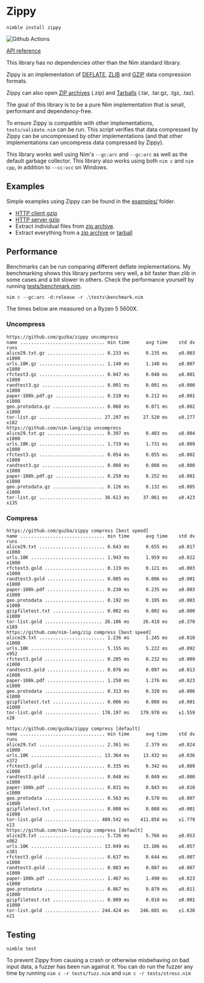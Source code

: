 # Zippy

`nimble install zippy`

![Github Actions](https://github.com/guzba/zippy/workflows/Github%20Actions/badge.svg)

[API reference](https://nimdocs.com/guzba/zippy)

This library has no dependencies other than the Nim standard library.

Zippy is an implementation of [DEFLATE](https://tools.ietf.org/html/rfc1951), [ZLIB](https://tools.ietf.org/html/rfc1950) and [GZIP](https://tools.ietf.org/html/rfc1952) data compression formats.

Zippy can also open [ZIP archives](https://en.wikipedia.org/wiki/Zip_(file_format)) (.zip) and [Tarballs](https://en.wikipedia.org/wiki/Tar_(computing)) (.tar, .tar.gz, .tgz, .taz).

The goal of this library is to be a pure Nim implementation that is small, performant and dependency-free.

To ensure Zippy is compatible with other implementations, `tests/validate.nim` can be run. This script verifies that data compressed by Zippy can be uncompressed by other implementations (and that other implementations can uncompress data compressed by Zippy).

This library works well using Nim's `--gc:arc` and `--gc:orc` as well as the default garbage collector. This library also works using both `nim c` and `nim cpp`, in addition to `--cc:vcc` on Windows.

## Examples

Simple examples using Zippy can be found in the [examples/](https://github.com/guzba/zippy/blob/master/examples) folder.

* [HTTP client gzip](https://github.com/guzba/zippy/blob/master/examples/http_client.nim)
* [HTTP server gzip](https://github.com/guzba/zippy/blob/master/examples/http_server.nim)
* Extract individual files from [zip archive](https://github.com/guzba/zippy/blob/master/examples/ziparchive_explore.nim).
* Extract everything from a [zip archive](https://github.com/guzba/zippy/blob/master/examples/ziparchive_extract.nim) or [tarball](https://github.com/guzba/zippy/blob/master/examples/tarball_extract.nim)

## Performance

Benchmarks can be run comparing different deflate implementations. My benchmarking shows this library performs very well, a bit faster than zlib in some cases and a bit slower in others. Check the performance yourself by running [tests/benchmark.nim](https://github.com/guzba/zippy/blob/master/tests/benchmark.nim).

`nim c --gc:arc -d:release -r .\tests\benchmark.nim`

The times below are measured on a Ryzen 5 5600X.

### Uncompress

```
https://github.com/guzba/zippy uncompress
name ............................... min time      avg time    std dv   runs
alice29.txt.gz ..................... 0.233 ms      0.235 ms    ±0.003  x1000
urls.10K.gz ........................ 1.140 ms      1.148 ms    ±0.007  x1000
rfctest3.gz ........................ 0.047 ms      0.048 ms    ±0.001  x1000
randtest3.gz ....................... 0.001 ms      0.001 ms    ±0.000  x1000
paper-100k.pdf.gz .................. 0.210 ms      0.212 ms    ±0.001  x1000
geo.protodata.gz ................... 0.068 ms      0.071 ms    ±0.002  x1000
tor-list.gz ....................... 27.297 ms     27.520 ms    ±0.277   x182
https://github.com/nim-lang/zip uncompress
alice29.txt.gz ..................... 0.397 ms      0.403 ms    ±0.004  x1000
urls.10K.gz ........................ 1.719 ms      1.731 ms    ±0.009  x1000
rfctest3.gz ........................ 0.054 ms      0.055 ms    ±0.002  x1000
randtest3.gz ....................... 0.008 ms      0.008 ms    ±0.000  x1000
paper-100k.pdf.gz .................. 0.250 ms      0.252 ms    ±0.001  x1000
geo.protodata.gz ................... 0.126 ms      0.132 ms    ±0.005  x1000
tor-list.gz ....................... 36.613 ms     37.061 ms    ±0.423   x135
```

### Compress

```
https://github.com/guzba/zippy compress [best speed]
name ............................... min time      avg time    std dv   runs
alice29.txt ........................ 0.643 ms      0.655 ms    ±0.017  x1000
urls.10K ........................... 1.943 ms      1.959 ms    ±0.022  x1000
rfctest3.gold ...................... 0.119 ms      0.121 ms    ±0.003  x1000
randtest3.gold ..................... 0.005 ms      0.006 ms    ±0.001  x1000
paper-100k.pdf ..................... 0.230 ms      0.235 ms    ±0.003  x1000
geo.protodata ...................... 0.192 ms      0.195 ms    ±0.003  x1000
gzipfiletest.txt ................... 0.002 ms      0.002 ms    ±0.000  x1000
tor-list.gold ..................... 26.106 ms     26.418 ms    ±0.370   x189
https://github.com/nim-lang/zip compress [best speed]
alice29.txt ........................ 1.236 ms      1.245 ms    ±0.010  x1000
urls.10K ........................... 5.155 ms      5.222 ms    ±0.092   x952
rfctest3.gold ...................... 0.205 ms      0.232 ms    ±0.009  x1000
randtest3.gold ..................... 0.076 ms      0.097 ms    ±0.013  x1000
paper-100k.pdf ..................... 1.250 ms      1.276 ms    ±0.023  x1000
geo.protodata ...................... 0.313 ms      0.320 ms    ±0.006  x1000
gzipfiletest.txt ................... 0.006 ms      0.008 ms    ±0.001  x1000
tor-list.gold .................... 178.197 ms    179.970 ms    ±1.559    x28

https://github.com/guzba/zippy compress [default]
name ............................... min time      avg time    std dv   runs
alice29.txt ........................ 2.361 ms      2.379 ms    ±0.024  x1000
urls.10K .......................... 13.364 ms     13.432 ms    ±0.036   x372
rfctest3.gold ...................... 0.335 ms      0.342 ms    ±0.009  x1000
randtest3.gold ..................... 0.048 ms      0.049 ms    ±0.000  x1000
paper-100k.pdf ..................... 0.831 ms      0.843 ms    ±0.010  x1000
geo.protodata ...................... 0.563 ms      0.570 ms    ±0.007  x1000
gzipfiletest.txt ................... 0.008 ms      0.008 ms    ±0.001  x1000
tor-list.gold .................... 409.542 ms    411.858 ms    ±1.779    x13
https://github.com/nim-lang/zip compress [default]
alice29.txt ........................ 5.726 ms      5.766 ms    ±0.053   x862
urls.10K .......................... 13.049 ms     13.106 ms    ±0.057   x381
rfctest3.gold ...................... 0.637 ms      0.644 ms    ±0.007  x1000
randtest3.gold ..................... 0.083 ms      0.087 ms    ±0.007  x1000
paper-100k.pdf ..................... 1.467 ms      1.490 ms    ±0.023  x1000
geo.protodata ...................... 0.867 ms      0.879 ms    ±0.011  x1000
gzipfiletest.txt ................... 0.009 ms      0.010 ms    ±0.001  x1000
tor-list.gold .................... 244.424 ms    246.601 ms    ±1.630    x21
```

## Testing

`nimble test`

To prevent Zippy from causing a crash or otherwise misbehaving on bad input data, a fuzzer has been run against it. You can do run the fuzzer any time by running `nim c -r tests/fuzz.nim` and `nim c -r tests/stress.nim`
